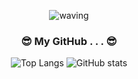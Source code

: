 <div align="center">

![waving](https://capsule-render.vercel.app/api?type=waving&height=150&color=008000)
   

### 😎 My GitHub . . . 😎
  ![Top Langs](https://github-readme-stats.vercel.app/api/top-langs/?username=alwozmb&theme=vue)
  ![GitHub stats](https://github-readme-stats.vercel.app/api?username=alwozmb&show_icons=true&theme=flag-india)



 

